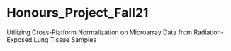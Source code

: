 # Honours_Project_Fall21
Utilizing Cross-Platform Normalization on Microarray Data from Radiation-Exposed Lung Tissue Samples
